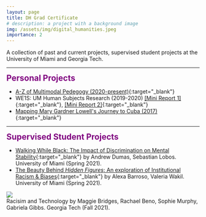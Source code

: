 ```yaml
---
layout: page
title: DH Grad Certificate
# description: a project with a background image
img: /assets/img/digital_humanities.jpeg
importance: 2
---
```


A collection of past and current projects, supervised student projects at the University of Miami and Georgia Tech. 

---

<span style="color:purple; font-size:1.5em">**Personal Projects**</span>

- [A-Z of Multimodal Pedegogy (2020-present)](https://sdutta-41.github.io/projects/A-Z_pedagogy/){:target="\_blank"}
- WE1S: UM Human Subjects Research (2019-2020) [[Mini Report 1]](https://we1s.ucsb.edu/wp-content/uploads/MR-9-13.pdf){:target="\_blank"}, [[Mini Report 2]](https://we1s.ucsb.edu/wp-content/uploads/MR-9-5.pdf){:target="\_blank"}
- [Mapping Mary Gardner Lowell's Journey to Cuba (2017)](https://www.arcgis.com/apps/MapJournal/index.html?appid=ed00bda403034e6ba8da8e9b5499fa62){:target="\_blank"}

---

<span style="color:purple; font-size:1.5em">**Supervised Student Projects**</span>

- [Walking While Black: The Impact of Discrimination on Mental Stability](https://sites.google.com/view/black-mental-health-project/overview){:target="\_blank"} by Andrew Dumas, Sebastian Lobos. University of Miami (Spring 2021). 
- [The Beauty Behind *Hidden Figures*: An exploration of Institutional Racism & Biases](https://sites.google.com/view/ab-vw-hidden-figures-portfolio/home){:target="\_blank"} by Alexa Barroso, Valeria Wakil. University of Miami (Spring 2021). 

<div class="row mt-3">
    <div class="col-sm mt-3 mt-md-0">
        <img class="img-fluid rounded z-depth-1" src="{{ site.baseurl }}/assets/img/project_imgs/project1.png">
    </div>
</div>
<div class="caption">
    Racisim and Technology by Maggie Bridges, Rachael Beno, Sophie Murphy, Gabriela Gibbs. Georgia Tech (Fall 2021). 
</div>